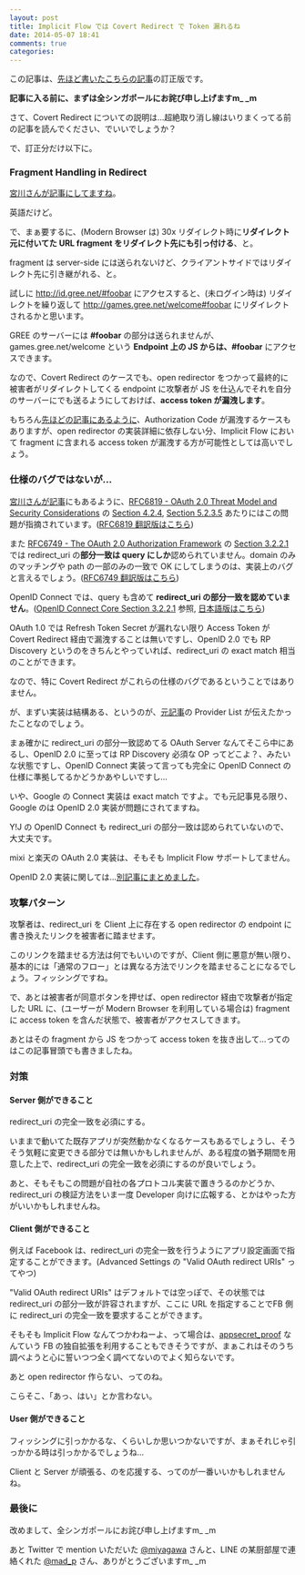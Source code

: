 ```yaml
---
layout: post
title: Implicit Flow では Covert Redirect で Token 漏れるね
date: 2014-05-07 18:41
comments: true
categories:
---
```


この記事は、[先ほど書いたこちらの記事](/blog/2014/05/07/covert-redirect)の訂正版です。

**記事に入る前に、まずは全シンガポールにお詫び申し上げますm_ _m**

さて、Covert Redirect についての説明は...超絶取り消し線はいりまくってる前の記事を読んでください、でいいでしょうか？

で、訂正分だけ以下に。

### Fragment Handling in Redirect

[宮川さんが記事にしてますね](http://weblog.bulknews.net/post/85008516879/covert-redirect-vulnerability-with-oauth-2)。

英語だけど。

で、まぁ要するに、(Modern Browser は) 30x リダイレクト時に**リダイレクト元に付いてた URL fragment をリダイレクト先にも引っ付ける**、と。

fragment は server-side には送られないけど、クライアントサイドではリダイレクト先に引き継がれる、と。

試しに http://id.gree.net/#foobar にアクセスすると、(未ログイン時は) リダイレクトを繰り返して http://games.gree.net/welcome#foobar にリダイレクトされるかと思います。

GREE のサーバーには **#foobar** の部分は送られませんが、games.gree.net/welcome という **Endpoint 上の JS からは、#foobar** にアクセスできます。

なので、Covert Redirect のケースでも、open redirector をつかって最終的に被害者がリダイレクトしてくる endpoint に攻撃者が JS を仕込んでそれを自分のサーバーにでも送るようにしておけば、**access token が漏洩します**。

もちろん[先ほどの記事にあるように](/blog/2014/05/07/covert-redirect)、Authorization Code が漏洩するケースもありますが、open redirector の実装詳細に依存しない分、Implicit Flow において fragment に含まれる access token が漏洩する方が可能性としては高いでしょう。

<!-- more -->

### 仕様のバグではないが...

[宮川さんが記事](http://weblog.bulknews.net/post/85008516879/covert-redirect-vulnerability-with-oauth-2)にもあるように、[RFC6819 - OAuth 2.0 Threat Model and Security Considerations](http://tools.ietf.org/html/rfc6819) の [Section 4.2.4](http://tools.ietf.org/html/rfc6819#section-4.2.4), [Section 5.2.3.5](http://tools.ietf.org/html/rfc6819#section-5.2.3.5) あたりにはこの問題が指摘されています。([RFC6819 翻訳版はこちら](http://openid-foundation-japan.github.io/rfc6819.ja.html))

また [RFC6749 - The OAuth 2.0 Authorization Framework](http://tools.ietf.org/html/rfc6749) の [Section 3.2.2.1](http://tools.ietf.org/html/rfc6749#section-3.1.2.2) では redirect_uri の**部分一致は query にしか**認められていません。domain のみのマッチングや path の一部のみの一致で OK にしてしまうのは、実装上のバグと言えるでしょう。([RFC6749 翻訳版はこちら](http://openid-foundation-japan.github.io/rfc6749.ja.html))

OpenID Connect では、query も含めて **redirect_uri の部分一致を認めていません**。([OpenID Connect Core Section 3.2.2.1](http://openid.net/specs/openid-connect-core-1_0.html#ImplicitAuthRequest) 参照, [日本語版はこちら](http://openid-foundation-japan.github.io/openid-connect-core-1_0.ja.html#ImplicitAuthRequest))

OAuth 1.0 では Refresh Token Secret が漏れない限り Access Token が Covert Redirect 経由で漏洩することは無いですし、OpenID 2.0 でも RP Discovery というのをきちんとやっていれば、redirect_uri の exact match 相当のことができます。

なので、特に Covert Redirect がこれらの仕様のバグであるということではありません。

が、まずい実装は結構ある、というのが、[元記事](http://tetraph.com/covert_redirect/oauth2_openid_covert_redirect.html)の Provider List が伝えたかったことなのでしょう。

まぁ確かに redirect_uri の部分一致認めてる OAuth Server なんてそこら中にあるし、OpenID 2.0 に至っては RP Discovery 必須な OP ってどこよ？、みたいな状態ですし、OpenID Connect 実装って言っても完全に OpenID Connect の仕様に準拠してるかどうかあやしいですし...

いや、Google の Connect 実装は exact match ですよ。でも元記事見る限り、Google のは OpenID 2.0 実装が問題にされてますね。

Y!J の OpenID Connect も redirect_uri の部分一致は認められていないので、大丈夫です。

mixi と楽天の OAuth 2.0 実装は、そもそも Implicit Flow サポートしてません。

OpenID 2.0 実装に関しては...[別記事にまとめました](/blog/2014/05/08/covert-redirect-and-openid-2-dot-0)。

### 攻撃パターン

攻撃者は、redirect_uri を Client 上に存在する open redirector の endpoint に書き換えたリンクを被害者に踏ませます。

このリンクを踏ませる方法は何でもいいのですが、Client 側に悪意が無い限り、基本的には「通常のフロー」とは異なる方法でリンクを踏ませることになるでしょう。フィッシングですね。

で、あとは被害者が同意ボタンを押せば、open redirector 経由で攻撃者が指定した URL に、(ユーザーが Modern Browser を利用している場合は) fragment に access token を含んだ状態で、被害者がアクセスしてきます。

あとはその fragment から JS をつかって access token を抜き出して...ってのはこの記事冒頭でも書きましたね。

### 対策

#### Server 側ができること

redirect_uri の完全一致を必須にする。

いままで動いてた既存アプリが突然動かなくなるケースもあるでしょうし、そうそう気軽に変更できる部分では無いかもしれませんが、ある程度の猶予期間を用意した上で、redirect_uri の完全一致を必須にするのが良いでしょう。

あと、そもそもこの問題が自社の各プロトコル実装で置きうるのかどうか、redirect_uri の検証方法をいま一度 Developer 向けに広報する、とかはやった方がいいかもしれませんね。

#### Client 側ができること

例えば Facebook は、redirect_uri の完全一致を行うようにアプリ設定画面で指定することができます。(Advanced Settings の "Valid OAuth redirect URIs" ってやつ)

"Valid OAuth redirect URIs" はデフォルトでは空っぽで、その状態では redirect_uri の部分一致が許容されますが、ここに URL を指定することでFB 側に redirect_uri の完全一致を要求することができます。

そもそも Implicit Flow なんてつかわねーよ、って場合は、[appsecret_proof](https://developers.facebook.com/docs/graph-api/securing-requests/) なんていう FB の独自拡張を利用することもできそうですが、まぁこれはそのうち調べようと心に誓いつつ全く調べてないのでよく知らないです。

あと open redirector 作らない、ってのね。

こらそこ、「あっ、はい」とか言わない。

#### User 側ができること

フィッシングに引っかかるな、くらいしか思いつかないですが、まぁそれじゃ引っかかる時は引っかかるでしょうね...

Client と Server が頑張る、のを応援する、ってのが一番いいかもしれませんね。

### 最後に

改めまして、全シンガポールにお詫び申し上げますm_ _m

あと Twitter で mention いただいた [@miyagawa](https://twitter.com/miyagawa) さんと、LINE の某厨部屋で連絡くれた [@mad_p](https://twitter.com/mad_p) さん、ありがとうございますm_ _m